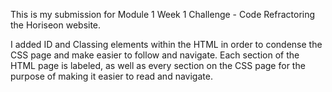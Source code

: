 This is my submission for Module 1 Week 1 Challenge - Code Refractoring the Horiseon website.

I added ID and Classing elements within the HTML in order to condense the CSS page and make easier to follow and navigate. Each section of the HTML page is labeled, as well as every section on the CSS page for the purpose of making it easier to read and navigate.